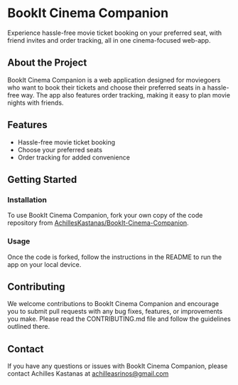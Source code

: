 # BookIt Cinema Companion

Experience hassle-free movie ticket booking on your preferred seat, with friend invites and order tracking, all in one cinema-focused web-app.

## About the Project

BookIt Cinema Companion is a web application designed for moviegoers who want to book their tickets and choose their preferred seats in a hassle-free way. The app also features order tracking, making it easy to plan movie nights with friends.

## Features

- Hassle-free movie ticket booking
- Choose your preferred seats
- Order tracking for added convenience

## Getting Started

### Installation

To use BookIt Cinema Companion, fork your own copy of the code repository from [AchillesKastanas/BookIt-Cinema-Companion](https://github.com/AchillesKastanas/BookIt-Cinema-Companion).

### Usage

Once the code is forked, follow the instructions in the README to run the app on your local device.

## Contributing

We welcome contributions to BookIt Cinema Companion and encourage you to submit pull requests with any bug fixes, features, or improvements you make. Please read the CONTRIBUTING.md file and follow the guidelines outlined there.

## Contact

If you have any questions or issues with BookIt Cinema Companion, please contact Achilles Kastanas at achilleasrinos@gmail.com
